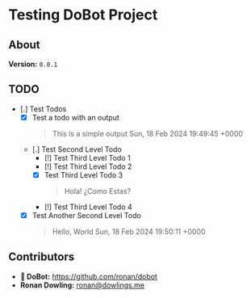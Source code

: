 # Testing DoBot Project

## About

**Version:** `0.0.1`

## TODO

- [.] Test Todos
  - [x] Test a todo with an output
    > This is a simple output Sun, 18 Feb 2024 19:49:45 +0000
  - [.] Test Second Level Todo
    - [!] Test Third Level Todo 1
    - [!] Test Third Level Todo 2
    - [x] Test Third Level Todo 3
      > Hola!
      > ¿Como Estas?
    - [!] Test Third Level Todo 4
  - [x] Test Another Second Level Todo
    > Hello, World Sun, 18 Feb 2024 19:50:11 +0000

## Contributors

- **🤖 DoBot:** <https://github.com/ronan/dobot>
- **Ronan Dowling:** <ronan@dowlings.me>
